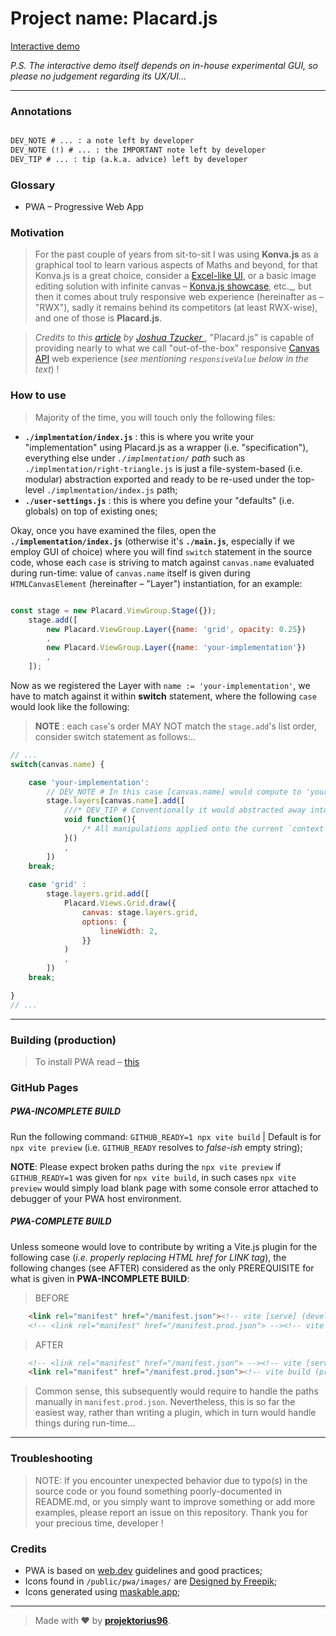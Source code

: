 # Project name: **Placard.js**

[Interactive demo](https://projektorius96.github.io/Placard.js-site/) <br> 

_P.S. The interactive demo itself depends on in-house experimental GUI, so please no judgement regarding its UX/UI..._

---

### Annotations

```diff

DEV_NOTE # ... : a note left by developer
DEV_NOTE (!) # ... : the IMPORTANT note left by developer
DEV_TIP # ... : tip (a.k.a. advice) left by developer

```

### Glossary

- PWA – Progressive Web App

### Motivation

> For the past couple of years from sit-to-sit I was using **Konva.js** as a graphical tool to learn various aspects of Maths and beyond, for that Konva.js is a great choice, consider a [Excel-like UI](https://youtube.com/playlist?list=PL7JUsQnnxGCsfxAjqhqPzBYHxk2o4u2bo&si=F-IaKSHgk79XAXw_), or a basic image editing solution with infinite canvas – [Konva.js showcase](https://konvajs.org/docs/sandbox/index.html), etc._, but then it comes about truly responsive web experience (hereinafter as – "RWX"), sadly it remains behind its competitors (at least RWX-wise), and one of those is **Placard.js**.

> _Credits to this [article](https://joshuatz.com/posts/2022/canvas-hit-detection-methods/) by [Joshua Tzucker ](https://www.linkedin.com/in/joshuatzucker/)_, "Placard.js" is capable of providing nearly to what we call "out-of-the-box" responsive [Canvas API](https://html.spec.whatwg.org/multipage/canvas.html) web experience (_see mentioning `responsiveValue` below in the text_) !

### How to use

> Majority of the time, you will touch only the following files:
- **`./implmentation/index.js`** : this is where you write your "implementation" using Placard.js as a wrapper (i.e. "specification"), everything else under _`./implmentation/` path_ such as `./implmentation/right-triangle.js` is just a file-system-based (i.e. modular) abstraction exported and ready to be re-used under the top-level `./implmentation/index.js` path;
- **`./user-settings.js`** : this is where you define your "defaults" (i.e. globals) on top of existing ones;

Okay, once you have examined the files, open the **`./implementation/index.js`** (otherwise it's **`./main.js`**, especially if we employ GUI of choice) where you will find `switch` statement in the source code, whose each `case` is striving to match against `canvas.name` evaluated during run-time: value of `canvas.name` itself is given during `HTMLCanvasElement` (hereinafter – "Layer") instantiation, for an example:

```js

const stage = new Placard.ViewGroup.Stage({});
    stage.add([
        new Placard.ViewGroup.Layer({name: 'grid', opacity: 0.25})
        ,
        new Placard.ViewGroup.Layer({name: 'your-implementation'})
        ,
    ]);

```

Now as we registered the Layer with `name := 'your-implementation'`, we have to match against it within **switch** statement, where the following `case` would look like the following:

> **NOTE** : each `case`'s order MAY NOT match the `stage.add`'s list order, consider switch statement as follows:..

```js
// ...
switch(canvas.name) {

    case 'your-implementation':
        // DEV_NOTE # In this case [canvas.name] would compute to 'your-implementation' during run-time:
        stage.layers[canvas.name].add([
            ///* DEV_TIP # Conventionally it would abstracted away into its own logic under `./implementation/<implementation-name.js>`, for an example `./implementation/right-triangle.js`, otherwise we can simply use `void function` to contain such logic as follows:.. */
            void function(){
                /* All manipulations applied onto the current `context` goes here between curly braces of this void function... */
            }()
            ,
        ])
    break;
    
    case 'grid' :
        stage.layers.grid.add([
            Placard.Views.Grid.draw({
                canvas: stage.layers.grid, 
                options: {
                    lineWidth: 2,
                }}
            )
            ,
        ])
    break;

}
// ...
```

---

### Building (production)

> To install PWA read – [this](https://web.dev/learn/pwa/installation)

### GitHub Pages

##### PWA-INCOMPLETE BUILD

Run the following command: `GITHUB_READY=1 npx vite build` | Default is for `npx vite preview` (i.e. `GITHUB_READY` resolves to _false-ish_ empty string); 

**NOTE**: Please expect broken paths during the `npx vite preview` if `GITHUB_READY=1` was given for `npx vite build`, in such cases `npx vite preview` would simply load blank page with some console error attached to debugger of your PWA host environment.

##### PWA-COMPLETE BUILD

Unless someone would love to contribute by writing a Vite.js plugin for the following case (_i.e. properly replacing HTML href for LINK tag_), the following changes (see AFTER) considered as the only PREREQUISITE for what is given in **PWA-INCOMPLETE BUILD**:

> BEFORE

```html
    <link rel="manifest" href="/manifest.json"><!-- vite [serve] (development) -->
    <!-- <link rel="manifest" href="/manifest.prod.json"> --><!-- vite build (production) -->
```

> AFTER

```html
    <!-- <link rel="manifest" href="/manifest.json"> --><!-- vite [serve] (development) -->
    <link rel="manifest" href="/manifest.prod.json"><!-- vite build (production) -->
```

> Common sense, this subsequently would require to handle the paths manually in `manifest.prod.json`. Nevertheless, this is so far the easiest way, rather than writing a plugin, which in turn would handle things during run-time...

---

### Troubleshooting

> NOTE: If you encounter unexpected behavior due to typo(s) in the source code or you found something poorly-documented in README.md, or you simply want to improve something or add more examples, please report an issue on this repository. Thank you for your precious time, developer !

### Credits

- PWA is based on [web.dev](https://web.dev/learn/pwa) guidelines and good practices;
- Icons found in `/public/pwa/images/` are [Designed by Freepik](https://www.freepik.com/icon/android_6424298#fromView=search&page=1&position=27&uuid=b1e6241a-d535-4fc9-ba15-95748332be6a);
- Icons generated using [maskable.app](https://maskable.app/editor);

---

> Made with ♥ by [**projektorius96**](https://github.com/projektorius96).